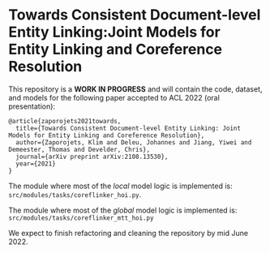 # Towards Consistent Document-level Entity Linking:Joint Models for Entity Linking and Coreference Resolution
This repository is a __WORK IN PROGRESS__ and will contain the code, 
dataset, and models for the following paper accepted to ACL 2022 (oral presentation): 
```
@article{zaporojets2021towards,
  title={Towards Consistent Document-level Entity Linking: Joint Models for Entity Linking and Coreference Resolution},
  author={Zaporojets, Klim and Deleu, Johannes and Jiang, Yiwei and Demeester, Thomas and Develder, Chris},
  journal={arXiv preprint arXiv:2108.13530},
  year={2021}
}
```

The module where most of the _local_ model logic is implemented is: ```src/modules/tasks/coreflinker_hoi.py```.

The module where most of the _global_ model logic is implemented is: ```src/modules/tasks/coreflinker_mtt_hoi.py``` 

We expect to finish refactoring and cleaning the repository by mid June 2022.

